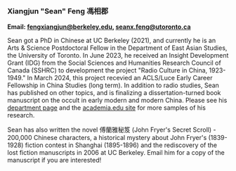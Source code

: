 ### Xiangjun "Sean" Feng 馮相郡

**Email: <fengxiangjun@berkeley.edu>, <seanx.feng@utoronto.ca>**

Sean got a PhD in Chinese at UC Berkeley (2021), and currently he is an Arts & Science Postdoctoral Fellow in the Department of East Asian Studies, the University of Toronto. In June 2023, he received an Insight Development Grant (IDG) from the Social Sciences and Humanities Research Council of Canada (SSHRC) to development the project "Radio Culture in China, 1923-1949." In March 2024, this project recevied an ACLS/Luce Early Career Fellowship in China Studies (long term). In addition to radio studies, Sean has published on other topics, and is finalizing a dissertation-turned book manuscript on the occult in early modern and modern China. Please see his [department page](https://www.eas.utoronto.ca/people/directories/all-faculty/xiangjun-sean-feng) and the [academia.edu site](https://ubc.academia.edu/XiangjunSeanFeng) for more samples of his research.

Sean has also written the novel 傅蘭雅秘笈 (John Fryer's Secret Scroll) - 200,000 Chinese characters, a historical mystery about John Fryer's (1839-1928) fiction contest in Shanghai (1895-1896) and the rediscovery of the lost fiction manuscripts in 2006 at UC Berkeley. Email him for a copy of the manuscript if you are interested! 
